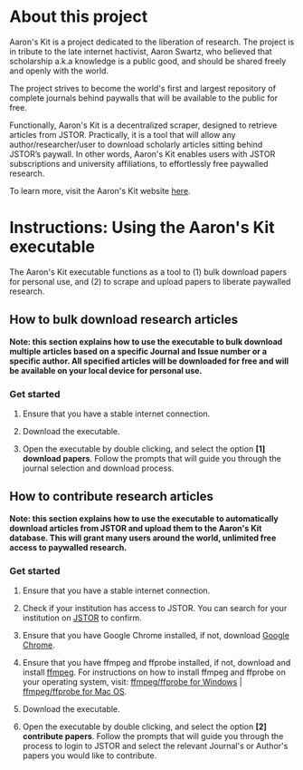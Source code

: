 # About this project

Aaron's Kit is a project dedicated to the liberation of research. The project is in tribute to the late internet hactivist, Aaron Swartz, who believed that scholarship a.k.a knowledge is a public good, and should be shared freely and openly with the world.

The project strives to become the world's first and largest repository of complete journals behind paywalls that will be available to the public for free. 

Functionally, Aaron's Kit is a decentralized scraper, designed to retrieve articles from JSTOR. Practically, it is a tool that will allow any author/researcher/user to download scholarly articles sitting behind JSTOR’s paywall. In other words, Aaron's Kit enables users with JSTOR subscriptions and university affiliations, to effortlessly free paywalled research.

To learn more, visit the Aaron's Kit website [here](https://aarons-kit-website-delta.vercel.app/).

# Instructions: Using the Aaron's Kit executable

The Aaron's Kit executable functions as a tool to (1) bulk download papers for personal use, and (2) to scrape and upload papers to liberate paywalled research.

## How to bulk download research articles

**Note: this section explains how to use the executable to bulk download multiple articles based on a specific Journal and Issue number or a specific author. All specified articles will be downloaded for free and will be available on your local device for personal use.**

### Get started

1. Ensure that you have a stable internet connection.

2. Download the executable.

3. Open the executable by double clicking, and select the option **[1] download papers**. Follow the prompts that will guide you through the journal selection and download process.

## How to contribute research articles

**Note: this section explains how to use the executable to automatically download articles from JSTOR and upload them to the Aaron's Kit database. This will grant many users around the world, unlimited free access to paywalled research.**

### Get started

1. Ensure that you have a stable internet connection.

2. Check if your institution has access to JSTOR. You can search for your institution on [JSTOR](https://www.jstor.org/institutionSearch?redirectUri=%2F) to confirm.

3. Ensure that you have Google Chrome installed, if not, download [Google Chrome](https://www.google.com/chrome/?brand=YTUH&gclid=CjwKCAjwzY2bBhB6EiwAPpUpZnxWu_8yGeeRo7u1r8v2NrWiTdkbg82BdHF4uVeBXtjhWq570Fyw_xoCpJsQAvD_BwE&gclsrc=aw.ds).

4. Ensure that you have ffmpeg and ffprobe installed, if not, download and install [ffmpeg](https://ffmpeg.org/download.html). For instructions on how to install ffmpeg and ffprobe on your operating system, visit: [ffmpeg/ffprobe for Windows](https://windowsloop.com/install-ffmpeg-windows-10/) | [ffmpeg/ffprobe for Mac OS](https://bbc.github.io/bbcat-orchestration-docs/installation-mac-manual/).

5. Download the executable.

6. Open the executable by double clicking, and select the option **[2] contribute papers**. Follow the prompts that will guide you through the process to login to JSTOR and select the relevant Journal's or Author's papers you would like to contribute.
